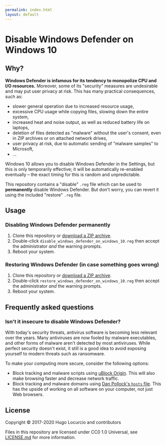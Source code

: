 ```yaml
---
permalink: index.html
layout: default
---
```


# Disable Windows Defender on Windows 10

## Why?

**Windows Defender is infamous for its tendency to monopolize CPU and I/O
resources.** Moreover, some of its "security" measures are undesirable and may
put user privacy at risk. This has many practical consequences, such as:

- slower general operation due to increased resource usage,
- excessive CPU usage while copying files, slowing down the entire system,
- increased heat and noise output, as well as reduced battery life on laptops,
- deletion of files detected as "malware" without the user's consent, even in
  ZIP archives or on attached network drives,
- user privacy at risk, due to automatic sending of "malware samples" to
  Microsoft,
- …

Windows 10 allows you to disable Windows Defender in the Settings, but this is
only temporarily effective; it will be automatically re-enabled eventually –
the exact timing for this is random and unpredictable.

This repository contains a "disable" `.reg` file which can be used to
**permanently** disable Windows Defender. But don't worry, you can revert it
using the included "restore" `.reg` file.

## Usage

### Disabling Windows Defender permanently

1. Clone this repository or
  [download a ZIP archive](https://github.com/disable-windows-defender/disable-windows-defender.github.io/archive/master.zip).
2. Double-click `disable_windows_defender_on_windows_10.reg` then accept the
  administrator *and* the warning prompts.
3. Reboot your system.

### Restoring Windows Defender (in case something goes wrong)

1. Clone this repository or
  [download a ZIP archive](https://github.com/disable-windows-defender/disable-windows-defender.github.io/archive/master.zip).
2. Double-click `restore_windows_defender_on_windows_10.reg` then accept the
  administrator *and* the warning prompts.
3. Reboot your system.

## Frequently asked questions

### Isn't it insecure to disable Windows Defender?

With today's security threats, antivirus software is becoming
less relevant over the years. Many antiviruses are now fooled by malware
executables, and other forms of malware aren't detected by most antiviruses.
While perfect security doesn't exist, it still is a good idea to avoid exposing
yourself to modern threats such as ransomware.

To make your computing more secure, consider the following options:

- Block tracking and malware scripts using
  [uBlock Origin](https://github.com/gorhill/uBlock).
  This will also make browsing faster and decrease network traffic.
- Block tracking and malware domains using
  [Dan Pollock's `hosts` file](http://someonewhocares.org/hosts/zero/).
  This has the upside of working on all software on your computer,
  not just Web browsers.

## License

Copyright © 2017-2020 Hugo Locurcio and contributors

Files in this repository are licensed under CC0 1.0 Universal,
see [LICENSE.md](https://github.com/disable-windows-defender/disable-windows-defender.github.io/blob/master/LICENSE.md) for more information.
